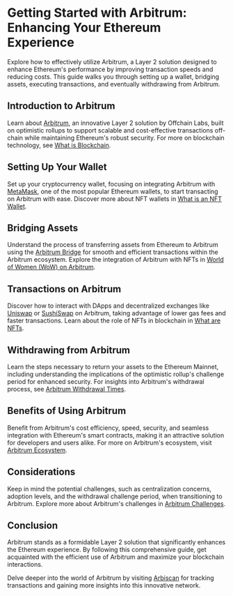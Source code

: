 # Getting Started with Arbitrum: Enhancing Your Ethereum Experience

Explore how to effectively utilize Arbitrum, a Layer 2 solution designed to enhance Ethereum's performance by improving transaction speeds and reducing costs. This guide walks you through setting up a wallet, bridging assets, executing transactions, and eventually withdrawing from Arbitrum.

## Introduction to Arbitrum

Learn about [Arbitrum](https://offchainlabs.com/), an innovative Layer 2 solution by Offchain Labs, built on optimistic rollups to support scalable and cost-effective transactions off-chain while maintaining Ethereum's robust security. For more on blockchain technology, see [What is Blockchain](https://www.license-token.com/wiki/what-is-blockchain).

## Setting Up Your Wallet

Set up your cryptocurrency wallet, focusing on integrating Arbitrum with [MetaMask](https://metamask.io/), one of the most popular Ethereum wallets, to start transacting on Arbitrum with ease. Discover more about NFT wallets in [What is an NFT Wallet](https://www.license-token.com/wiki/what-is-an-nft-wallet).

## Bridging Assets

Understand the process of transferring assets from Ethereum to Arbitrum using the [Arbitrum Bridge](https://bridge.arbitrum.io/) for smooth and efficient transactions within the Arbitrum ecosystem. Explore the integration of Arbitrum with NFTs in [World of Women (WoW) on Arbitrum](https://www.license-token.com/wiki/world-of-women-wo-w-on-arbitrum).

## Transactions on Arbitrum

Discover how to interact with DApps and decentralized exchanges like [Uniswap](https://uniswap.org/) or [SushiSwap](https://sushi.com/) on Arbitrum, taking advantage of lower gas fees and faster transactions. Learn about the role of NFTs in blockchain in [What are NFTs](https://www.license-token.com/wiki/what-are-nf-ts).

## Withdrawing from Arbitrum

Learn the steps necessary to return your assets to the Ethereum Mainnet, including understanding the implications of the optimistic rollup's challenge period for enhanced security. For insights into Arbitrum's withdrawal process, see [Arbitrum Withdrawal Times](https://www.license-token.com/wiki/arbitrum-withdrawal-times).

## Benefits of Using Arbitrum

Benefit from Arbitrum's cost efficiency, speed, security, and seamless integration with Ethereum's smart contracts, making it an attractive solution for developers and users alike. For more on Arbitrum's ecosystem, visit [Arbitrum Ecosystem](https://www.license-token.com/wiki/arbitrum-ecosystem).

## Considerations

Keep in mind the potential challenges, such as centralization concerns, adoption levels, and the withdrawal challenge period, when transitioning to Arbitrum. Explore more about Arbitrum's challenges in [Arbitrum Challenges](https://www.license-token.com/wiki/arbitrum-challenges).

## Conclusion

Arbitrum stands as a formidable Layer 2 solution that significantly enhances the Ethereum experience. By following this comprehensive guide, get acquainted with the efficient use of Arbitrum and maximize your blockchain interactions.

Delve deeper into the world of Arbitrum by visiting [Arbiscan](https://arbiscan.io/) for tracking transactions and gaining more insights into this innovative network.